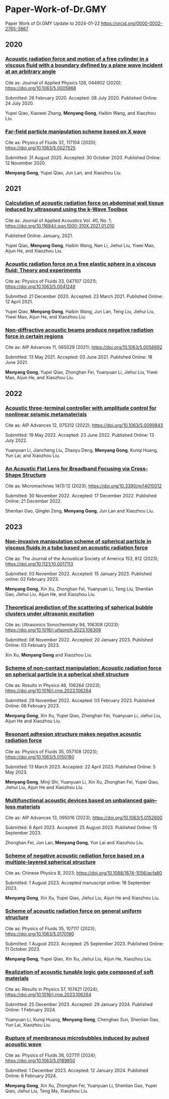 # Paper-Work-of-Dr.GMY
Paper Work of Dr.GMY
Update to 2024-01-22
https://orcid.org/0000-0002-2765-3867

## 2020
### [Acoustic radiation force and motion of a free cylinder in a viscous fluid with a boundary defined by a plane wave incident at an arbitrary angle](https://doi.org/10.1063/5.0005866)

Cite as: Journal of Applied Physics 128, 044902 (2020); https://doi.org/10.1063/5.0005866

Submitted: 26 February 2020. Accepted: 08 July 2020. Published Online: 24 July 2020.

Yupei Qiao, Xiaowei Zhang, **Menyang Gong**, Haibin Wang, and Xiaozhou Liu.

### [Far-field particle manipulation scheme based on X wave](https://doi.org/10.1063/5.0027525)

Cite as: Physics of Fluids 32, 117104 (2020); https://doi.org/10.1063/5.0027525

Submitted: 31 August 2020. Accepted: 30 October 2020. Published Online: 12 November 2020.

**Menyang Gong**, Yupei Qiao, Jun Lan, and Xiaozhou Liu.

## 2021
### [Calculation of acoustic radiation force on abdominal wall tissue induced by ultrasound using the k-Wave Toolbox](https://doi.org/10.11684/j.issn.1000-310X.2021.01.010)

Cite as: Journal of Applied Acoustics Vol. 40, No. 1;  https://doi.org/10.11684/j.issn.1000-310X.2021.01.010

Published Online: January, 2021.

Yupei Qiao, **Menyang Gong**, Haibin Wang, Nan Li, Jiehui Liu, Yiwei Mao, Aijun He, and Xiaozhou Liu.

### [Acoustic radiation force on a free elastic sphere in a viscous fluid: Theory and experiments](https://doi.org/10.1063/5.0041249)

Cite as: Physics of Fluids 33, 047107 (2021); https://doi.org/10.1063/5.0041249

Submitted: 21 December 2020. Accepted: 23 March 2021. Published Online: 12 April 2021.

Yupei Qiao, **Menyang Gong**, Haibin Wang, Jun Lan, Teng Liu, Jiehui Liu, Yiwei Mao, Aijun He, and Xiaozhou Liu.

### [Non-diffractive acoustic beams produce negative radiation force in certain regions](https://doi.org/10.1063/5.0056692)

Cite as: AIP Advances 11, 065029 (2021); https://doi.org/10.1063/5.0056692

Submitted: 13 May 2021. Accepted: 03 June 2021. Published Online: 18 June 2021.

**Menyang Gong**, Yupei Qiao, Zhonghan Fei, Yuanyuan Li, Jiehui Liu, Yiwei Mao, Aijun He, and Xiaozhou Liu.

## 2022
### [Acoustic three-terminal controller with amplitude control for nonlinear seismic metamaterials](https://doi.org/10.1063/5.0099843)

Cite as: AIP Advances 12, 075312 (2022); https://doi.org/10.1063/5.0099843

Submitted: 19 May 2022. Accepted: 23 June 2022. Published Online: 13 July 2022.

Yuanyuan Li, Jiancheng Liu, Zhaoyu Deng, **Menyang Gong**, Kunqi Huang, Yun Lai, and Xiaozhou Liu.

### [An Acoustic Flat Lens for Broadband Focusing via Cross-Shape Structure](https://doi.org/10.3390/mi14010012)

Cite as: Micromachines 14(1):12 (2023); https://doi.org/10.3390/mi14010012

Submitted: 30 November 2022. Accepted: 17 December 2022. Published Online: 21 December 2022.

Shenlian Gao, Qinglei Zeng, **Menyang Gong**, Jun Lan and Xiaozhou Liu.

## 2023
### [Non-invasive manipulation scheme of spherical particle in viscous fluids in a tube based on acoustic radiation force](https://doi.org/10.1121/10.0017113)

Cite as: The Journal of the Acoustical Society of America 153, 812 (2023); https://doi.org/10.1121/10.0017113

Submitted: 03 November 2022. Accepted: 15 January 2023. Published online: 02 February 2023.

**Menyang Gong**, Xin Xu, Zhonghan Fei, Yuanyuan Li, Teng Liu, Shenlian Gao, Jiehui Liu, Aijun He, and Xiaozhou Liu.

### [Theoretical prediction of the scattering of spherical bubble clusters under ultrasonic excitation](https://doi.org/10.1016/j.ultsonch.2023.106308)

Cite as: Ultrasonics Sonochemistry 94, 106308 (2023); https://doi.org/10.1016/j.ultsonch.2023.106308

Submitted: 08 November 2022. Accepted: 20 January 2023. Published Online: 03 February 2023.

Xin Xu, **Menyang Gong** and Xiaozhou Liu.

### [Scheme of non-contact manipulation: Acoustic radiation force on spherical particle in a spherical shell structure](https://doi.org/10.1016/j.rinp.2023.106264)

Cite as: Results in Physics 46, 106264 (2023); https://doi.org/10.1016/j.rinp.2023.106264

Submitted: 29 November 2022. Accepted: 03 February 2023. Published Online: 06 February 2023.

**Menyang Gong**, Xin Xu, Yupei Qiao, Zhonghan Fei, Yuanyuan Li, Jiehui Liu, Aijun He and Xiaozhou Liu.

### [Resonant adhesion structure makes negative acoustic radiation force](https://doi.org/10.1063/5.0150180)

Cite as: Physics of Fluids 35, 057108 (2023); https://doi.org/10.1063/5.0150180

Submitted: 13 March 2023. Accepted: 22 April 2023. Published Online: 5 May 2023.

**Menyang Gong**, Minji Shi, Yuanyuan Li, Xin Xu, Zhonghan Fei, Yupei Qiao, Jiehui Liu, Aijun He and Xiaozhou Liu.

### [Multifunctional acoustic devices based on unbalanced gain–loss materials](https://doi.org/10.1063/5.0152600)

Cite as: AIP Advances 13, 095016 (2023); https://doi.org/10.1063/5.0152600

Submitted: 6 April 2023. Accepted: 25 August 2023. Published Online: 15 September 2023.

Zhonghan Fei, Jun Lan, **Menyang Gong**, Yun Lai and Xiaozhou Liu.

### [Scheme of negative acoustic radiation force based on a multiple-layered spherical structure](https://doi.org/10.1088/1674-1056/acfa80)

Cite as: Chinese Physics B, 2023; https://doi.org/10.1088/1674-1056/acfa80

Submitted: 1 August 2023. Accepted manuscript online: 18 September 2023.

**Menyang Gong**, Xin Xu, Yupei Qiao, Jiehui Liu, Aijun He and Xiaozhou Liu.

### [Scheme of acoustic radiation force on general uniform structure](https://doi.org/10.1063/5.0170190)

Cite as: Physics of Fluids 35, 107117 (2023); https://doi.org/10.1063/5.0170190

Submitted: 1 August 2023. Accepted: 25 September 2023. Published Online: 11 October 2023.

**Menyang Gong**, Yupei Qiao, Xin Xu, Jiehui Liu, Aijun He, Xiaozhou Liu.

### [Realization of acoustic tunable logic gate composed of soft materials](https://doi.org/10.1016/j.rinp.2024.107421)

Cite as: Results in Physics 57, 107421 (2024); https://doi.org/10.1016/j.rinp.2023.106264

Submitted: 25 December 2023. Accepted: 29 January 2024. Published Online: 1 February 2024.

Yuanyuan Li, Kunqi Huang, **Menyang Gong**, Chenghao Sun, Shenlian Gao, Yun Lai, Xiaozhou Liu.

### [Rupture of membranous microbubbles induced by pulsed acoustic wave](https://doi.org/10.1063/5.0189850)

Cite as: Physics of Fluids 36, 027111 (2024); https://doi.org/10.1063/5.0189850

Submitted: 1 December 2023. Accepted: 12 January 2024. Published Online: 6 February 2024.

**Menyang Gong**, Xin Xu, Zhonghan Fei, Yuanyuan Li, Shenlian Gao, Yupei Qiao, Jiehui Liu, Teng Ma, Xiaozhou Liu.
